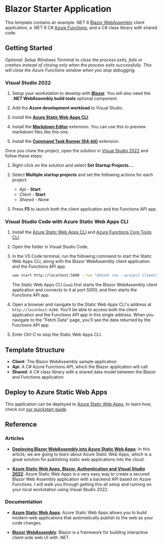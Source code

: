 # Blazor Starter Application

This template contains an example .NET 6 [Blazor WebAssembly](https://docs.microsoft.com/aspnet/core/blazor/?view=aspnetcore-6.0#blazor-webassembly) client application, a .NET 6 C# [Azure Functions](https://docs.microsoft.com/azure/azure-functions/functions-overview), and a C# class library with shared code.

## Getting Started

*Optional: Setup Windows Terminal to close the process exits, fails or crashes instead of closing only when the process exits successfully.
This will close the Azure Functions window when you stop debugging.*

### Visual Studio 2022

1. Setup your workstation to develop with **[Blazor](https://dotnet.microsoft.com/apps/aspnet/web-apps/blazor)**.  You will also need the **.NET WebAssembly build tools** optional component.

1. Add the **Azure development workload** to Visual Studio.

1. Install the **[Azure Static Web Apps CLI](https://techcommunity.microsoft.com/t5/apps-on-azure-blog/introducing-the-azure-static-web-apps-cli/ba-p/2257581)**.

1. Install the **[Markdown Editor](https://marketplace.visualstudio.com/items?itemName=MadsKristensen.MarkdownEditor64)** extension.  You can use this to preview markdown files like this one.

1. Install the **[Command Task Runner (64-bit)](https://marketplace.visualstudio.com/items?itemName=MadsKristensen.CommandTaskRunner64)** extension.

Once you clone the project, open the solution in [Visual Studio 2022](https://visualstudio.microsoft.com/vs/) and follow these steps:

1. Right-click on the solution and select **Set Startup Projects...**.

1. Select **Multiple startup projects** and set the following actions for each project:
    - *Api* - **Start**
    - *Client* - **Start**
    - *Shared* - None

1. Press **F5** to launch both the client application and the Functions API app.

### Visual Studio Code with Azure Static Web Apps CLI

1. Install the [Azure Static Web Apps CLI](https://www.npmjs.com/package/@azure/static-web-apps-cli) and [Azure Functions Core Tools CLI](https://www.npmjs.com/package/azure-functions-core-tools).

1. Open the folder in Visual Studio Code.

1. In the VS Code terminal, run the following command to start the Static Web Apps CLI, along with the Blazor WebAssembly client application and the Functions API app:

    ```bash
    swa start http://localhost:5000 --run "dotnet run --project Client/Client.csproj" --api-location Api
    ```

    The Static Web Apps CLI (`swa`) first starts the Blazor WebAssembly client application and connects to it at port 5000, and then starts the Functions API app.

1. Open a browser and navigate to the Static Web Apps CLI's address at `http://localhost:4280`. You'll be able to access both the client application and the Functions API app in this single address. When you navigate to the "Fetch Data" page, you'll see the data returned by the Functions API app.

1. Enter Ctrl-C to stop the Static Web Apps CLI.

## Template Structure

- **Client**: The Blazor WebAssembly sample application
- **Api**: A C# Azure Functions API, which the Blazor application will call
- **Shared**: A C# class library with a shared data model between the Blazor and Functions application

## Deploy to Azure Static Web Apps

This application can be deployed to [Azure Static Web Apps](https://docs.microsoft.com/azure/static-web-apps), to learn how, check out [our quickstart guide](https://aka.ms/blazor-swa/quickstart).

## Reference

### Articles

- **[Deploying Blazor WebAssembly into Azure Static Web Apps](https://code-maze.com/deploying-blazor-webassembly-into-azure-static-web-apps/)**: In this article, we are going to learn about Azure Static Web Apps, which is a great solution for publishing static web applications into the cloud.

- **[Azure Static Web Apps, Blazor, Authentication and Visual Studio 2022](https://scottkuhl.medium.com/azure-static-web-apps-blazor-authentication-and-visual-studio-2022-40364cc543b7)**: Azure Static Web Apps is a very easy way to create a secured Blazor Web Assembly application with a backend API based on Azure Functions. I will walk you through getting this all setup and running on your local workstation using Visual Studio 2022.

### Documentation

- **[Azure Static Web Apps](https://docs.microsoft.com/en-us/azure/static-web-apps/)**: Azure Static Web Apps allows you to build modern web applications that automatically publish to the web as your code changes.

- **[Blazor WebAssembly](https://docs.microsoft.com/aspnet/core/blazor/)**: Blazor is a framework for building interactive client-side web UI with .NET.